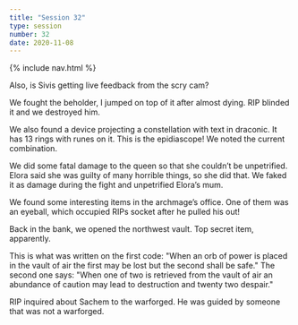 ```yaml
---
title: "Session 32"
type: session
number: 32
date: 2020-11-08
---
```


{% include nav.html %}

Also, is Sivis getting live feedback from the scry cam?

We fought the beholder, I jumped on top of it after almost dying. RIP blinded it and we destroyed him.

We also found a device projecting a constellation with text in draconic. It has 13 rings with runes on it. This is the epidiascope! We noted the current combination.

We did some fatal damage to the queen so that she couldn’t be unpetrified. Elora said she was guilty of many horrible things, so she did that. We faked it as damage during the fight and unpetrified Elora’s mum.

We found some interesting items in the archmage’s office. One of them was an eyeball, which occupied RIPs socket after he pulled his out!

Back in the bank, we opened the northwest vault. Top secret item, apparently.

This is what was written on the first code: "When an orb of power is placed in the vault of air the first may be lost but the second shall be safe."
The second one says: "When one of two is retrieved from the vault of air an abundance of caution may lead to destruction and twenty two despair."

RIP inquired about Sachem to the warforged. He was guided by someone that was not a warforged.
